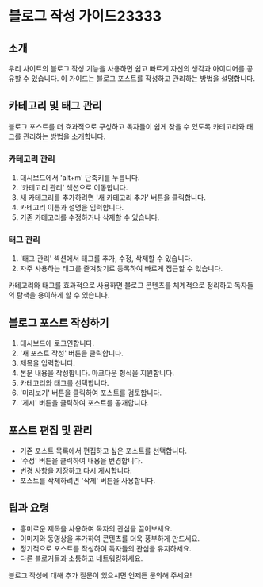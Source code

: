 
# 블로그 작성 가이드23333

## 소개
우리 사이트의 블로그 작성 기능을 사용하면 쉽고 빠르게 자신의 생각과 아이디어를 공유할 수 있습니다. 이 가이드는 블로그 포스트를 작성하고 관리하는 방법을 설명합니다.


## 카테고리 및 태그 관리

블로그 포스트를 더 효과적으로 구성하고 독자들이 쉽게 찾을 수 있도록 카테고리와 태그를 관리하는 방법을 소개합니다.

### 카테고리 관리

1. 대시보드에서 'alt+m' 단축키를 누릅니다.
2. '카테고리 관리' 섹션으로 이동합니다.
3. 새 카테고리를 추가하려면 '새 카테고리 추가' 버튼을 클릭합니다.
4. 카테고리 이름과 설명을 입력합니다.
5. 기존 카테고리를 수정하거나 삭제할 수 있습니다.

### 태그 관리

1. '태그 관리' 섹션에서 태그를 추가, 수정, 삭제할 수 있습니다.
2. 자주 사용하는 태그를 즐겨찾기로 등록하여 빠르게 접근할 수 있습니다.

카테고리와 태그를 효과적으로 사용하면 블로그 콘텐츠를 체계적으로 정리하고 독자들의 탐색을 용이하게 할 수 있습니다.



## 블로그 포스트 작성하기

1. 대시보드에 로그인합니다.
2. '새 포스트 작성' 버튼을 클릭합니다.
3. 제목을 입력합니다.
4. 본문 내용을 작성합니다. 마크다운 형식을 지원합니다.
5. 카테고리와 태그를 선택합니다.
6. '미리보기' 버튼을 클릭하여 포스트를 검토합니다.
7. '게시' 버튼을 클릭하여 포스트를 공개합니다.

## 포스트 편집 및 관리

- 기존 포스트 목록에서 편집하고 싶은 포스트를 선택합니다.
- '수정' 버튼을 클릭하여 내용을 변경합니다.
- 변경 사항을 저장하고 다시 게시합니다.
- 포스트를 삭제하려면 '삭제' 버튼을 사용합니다.

## 팁과 요령

- 흥미로운 제목을 사용하여 독자의 관심을 끌어보세요.
- 이미지와 동영상을 추가하여 콘텐츠를 더욱 풍부하게 만드세요.
- 정기적으로 포스트를 작성하여 독자들의 관심을 유지하세요.
- 다른 블로거들과 소통하고 네트워킹하세요.

블로그 작성에 대해 추가 질문이 있으시면 언제든 문의해 주세요!

